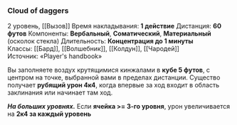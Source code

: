 ### Cloud of daggers

2 уровень, [[Вызов]]
Время накладывания: **1 действие**
Дистанция: **60 футов**
Компоненты: **Вербальный**, **Соматический**, **Материальный** (осколок стекла)
Длительность: **Концентрация до 1 минуты**
Классы: [[Бард]], [[Волшебник]], [[Колдун]], [[Чародей]]
Источник: «Player's handbook»

Вы заполняете воздух крутящимися кинжалами в **кубе 5 футов**, с центром на точке, выбранной вами в пределах дистанции. Существо получает **рубящий урон 4к4**, когда впервые за ход входит в область заклинания или начинает там ход.

**_На больших уровнях._** Если **ячейка >= 3-го уровня**, урон увеличивается на **2к4 за каждый уровень**